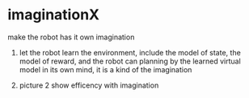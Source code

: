 # imaginationX
make the robot has it own imagination

1. let the robot learn the environment, include the model of state, the model of reward, and the robot can planning by the learned virtual model in its own mind, it is a kind of the imagination

2. picture 2 show efficency with imagination
